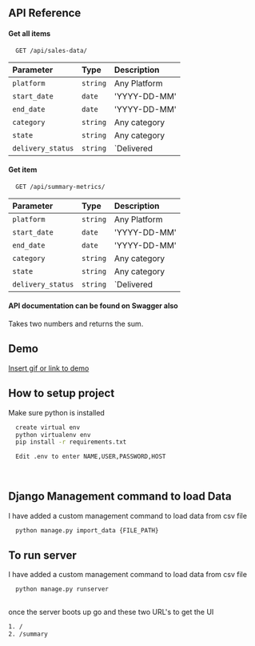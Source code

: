 
## API Reference

#### Get all items

```http
  GET /api/sales-data/
```

| Parameter | Type     | Description                |
| :-------- | :------- | :------------------------- |
| `platform`   | `string` | Any Platform  |
| `start_date` | `date`   | 'YYYY-DD-MM'  |
| `end_date`   | `date`   | 'YYYY-DD-MM'  |
| `category`   | `string` | Any category  |
| `state`      | `string`   | Any category  |
| `delivery_status` | `string`   |`Delivered | In Transit  |Cancelled`  |




#### Get item

```http
  GET /api/summary-metrics/
```

| Parameter | Type     | Description                |
| :-------- | :------- | :------------------------- |
| `platform`   | `string` | Any Platform  |
| `start_date` | `date`   | 'YYYY-DD-MM'  |
| `end_date`   | `date`   | 'YYYY-DD-MM'  |
| `category`   | `string` | Any category  |
| `state`      | `string`   | Any category  |
| `delivery_status` | `string`   |`Delivered | In Transit  |Cancelled`  |



#### API documentation can be found on Swagger also

Takes two numbers and returns the sum.

## Demo

[Insert gif or link to demo](https://www.youtube.com/watch?v=tsDBiK9RuUs)


## How to setup project
Make sure python is installed

```bash
  create virtual env
  python virtualenv env
  pip install -r requirements.txt

  Edit .env to enter NAME,USER,PASSWORD,HOST
  
  
```


## Django Management command to load Data
I have added a custom management command to load data from csv file

```bash
  python manage.py import_data {FILE_PATH}
```





## To run server
I have added a custom management command to load data from csv file

```bash
  python manage.py runserver
  
```



once the server boots up go and these two URL's to get the UI
```bash
1. / 
2. /summary
```





